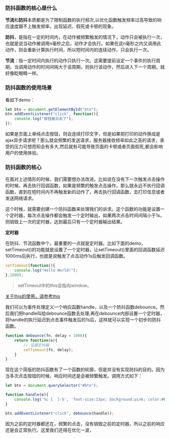 ### 防抖函数的核心是什么

**节流**和**防抖**本质都是为了限制函数的执行频次,以优化函数触发频率过高导致的响应速度跟不上触发频率，出现延迟、假死或卡顿的现象。

**防抖**，是指在一定的时间内，在动作被频繁触发的情况下，动作只会被执行一次，也就是说当动作被调用n毫秒之后，动作才会执行。如果在这n毫秒之内又调用此动作，则会重新计算执行时间，所以短时间内的连续动作，只会执行一次。

**节流**：指一定时间内执行的动作只执行一次。这需要提前设定一个事件的执行周期，当调用动作的时间间隔大于该周期，则执行该动作，然后进入下一个周期。就好像眨眼睛一样。

### 防抖函数的使用场景

看如下demo：

```js
let btn = document.getElementById("btn");
btn.addEventListener("click", function(){
    console.log("按钮被点击了");
});
```

如果是页面上单纯点击按钮，则会连续打印文字，但是如果把打印的动作换成是ajax异步请求呢？那么就会频繁的发送请求，服务器接收频率如此之高的请求，承受的压力可想而知会有多大,然后就有可能导致页面的卡顿或者页面假死,都会影响用户的使用体验。

### 防抖函数的核心

在面对上述情形的时候，我们需要想办法改进。比如说在没有下一次触发点击操作的时候，再去执行回调函数，如果是频繁的触发点击操作，那么就永远不执行回调函数，直到在短时间内不再触发新的动作了，再去执行回调函数，去打印信息或者发送网络请求。

这个时候，就需要创建一个防抖函数来处理我们的诉求。这个函数的功能是设置一个定时器，每次点击操作都会触发一个定时输出，如果两次点击时间间隔小于1s，则销毁上一次的定时器，达到最后只有一个定时器输出结果。

**定时器**

在防抖、节流函数中个，最重要的一点就是定时器。比如下面的demo，setTimeout()的功能就是设置了一个定时器，让setTimeout()里面的回调函数延迟1000ms后执行，也就是说触发了点击动作1s后触发回调函数。

```js
setTimeout(function(){
    console.log("Hello World!");
},1000);
```

> setTimeout中的this会指向window。

[关于this的使用，请参考this](./this.md)

我们可以为事件处理定义一个响应函数handle，以及一个防抖函数debounce。然后我们把handle叫给debounce函数去处理,再在debounce内部设置一个定时器，将handle的执行延迟到点击事件触发后的1s后，这样就可以实现一个初步的防抖函数。

```js
function debounce(fn, delay = 1000){
    return function(e){
        // 设置定时器
        setTimeout(fn, delay);
    }
}
```

现在这个简版的防抖函数有了一个函数的轮廓，但是并没有实现防抖的目的。因为当多次点击按钮的时候，响应时间还是会被频繁触发。调用方式如下：

```js
let btn = document.querySelector("#btn");

function handle(e){
    console.log('%c [  ]-5', 'font-size:13px; background:pink; color:#bf2c9f;', "22222", this, e);
}

btn.addEventListener("click", debounce(handle));
```

因为之前的定时器都还在，频繁的点击，没有销毁之前的定时器，所以之前的响应还是会正常执行。这里我们还得在优化一波，